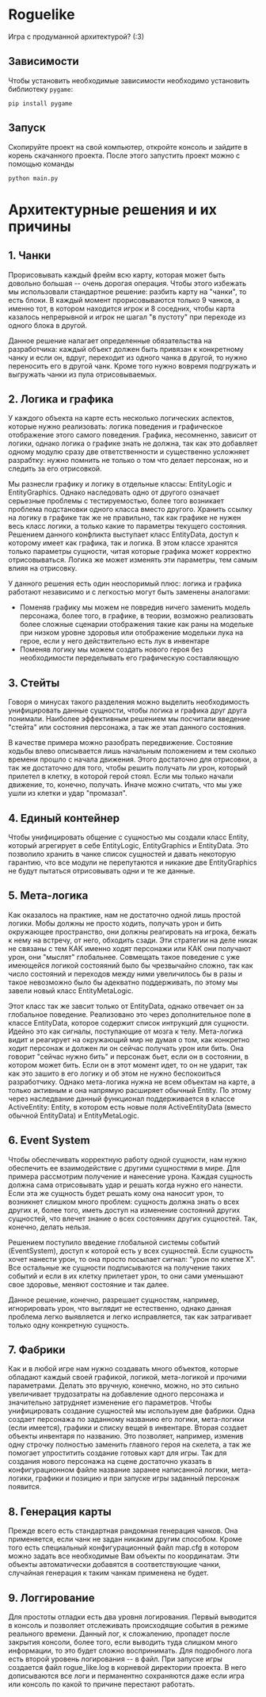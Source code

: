 # Roguelike
Игра с продуманной архитектурой? (:3)
## Зависимости
Чтобы установить необходимые зависимости необходимо установить библиотеку `pygame`:
```
pip install pygame
```

## Запуск
Скопируйте проект на свой компьютер, откройте консоль и зайдите в корень скачанного проекта. После этого запустить проект можно с помощью команды
```
python main.py
```

# Архитектурные решения и их причины

## 1. Чанки

Прорисовывать каждый фрейм всю карту, которая может быть довольно большая -- очень дорогая операция. Чтобы этого избежать мы использовали стандартное решение: разбить карту на "чанки", то есть блоки. В каждый момент прорисовываются только 9 чанков, а именно тот, в котором находится игрок и 8 соседних, чтобы карта казалось непрерывной и игрок не шагал "в пустоту" при переходе из одного блока в другой.

Данное решение налагает определенные обязательства на разработчика: каждый объект должен быть привязан к конкретному чанку и если он, вдруг, переходит из одного чанка в другой, то нужно переносить его в другой чанк. Кроме того нужно вовремя подгружать и выгружать чанки из пула отрисовываемых.

## 2. Логика и графика

У каждого объекта на карте есть несколько логических аспектов, которые нужно реализовать: логика поведения и графическое отображение этого самого поведения. Графика, несомненно, зависит от логики, однако логика о графике знать не должна, так как это добавляет одному модулю сразу две ответственности и существенно усложняет разрабтку: нужно помнить не только о том что делает персонаж, но и следить за его отрисовкой. 

Мы разнесли графику и логику в отдельные классы: EntityLogic и EntityGraphics. Однако наследовать одно от другого означает серьезные проблемы с тестируемостью, более того возникает проблема подстановки одного класса вместо другого. Хранить ссылку на логику в графике так же не правильно, так как графике не нужен весь класс логики, а только какие то параметры текущего состояния. Решением данного конфликта выступает класс EntityData, доступ к которому имеет как графика, так и логика. В этом классе хранятся только параметры сущности, читая которые графика может корректно отрисовываться. Логика же может изменять эти параметры, тем самым влияя на отрисовку.

У данного решения есть один неоспоримый плюс: логика и графика работают независимо и с легкостью могут быть заменены аналогами:
* Поменяв графику мы можем не повредив ничего заменить модель персонажа, более того, в графике, в теории, возможно реализовать более сложные сценарии отображения такие как раны на модельке при низком уровне здоровья или отображение модельки лука на герое, если у него действительно есть лук в инвентаре
* Поменяв логику мы можем создать нового героя без необходимости переделывать его графическую составляющую

## 3. Стейты 

Говоря о минусах такого разделения можно выделить необходимость унифицировать данные сущности, чтобы логика и графика друг друга понимали. Наиболее эффективным решением мы посчитали введение "стейта" или состояния персонажа, а так же этап данного состояния. 

В качестве примера можно разобрать передвижение. Состояние ходьбы влево описывается лишь начальным положением и тем сколько времени прошло с начала движения. Этого достаточно для отрисовки, а так же достаточно для того, чтобы решить получать ли урон, который прилетел в клетку, в которой герой стоял. Если мы только начали движение, то, конечно, получать. Иначе можно считать, что мы уже ушли из клетки и удар "промазал".

## 4. Единый контейнер 

Чтобы унифицировать общение с сущностью мы создали класс Entity, который агрегирует в себе EntityLogic, EntityGraphics и EntityData. Это позволило хранить в чанке список сущностей и давать некоторую гарантию, что все модули не перепутаются и никакие две EntityGraphics не будут пытаться отрисовывать одни и те же данные.

## 5. Мета-логика 

Как оказалось на практике, нам не достаточно одной лишь простой логики. Мобы должны не просто ходить, получать урон и бить окружающее пространство, они должны реагировать на игрока, бежать к нему на встречу, от него, обходить сзади. Эти стратегии на деле никак не связаны с тем КАК именно ходят персонажи или КАК они получают урон, они "мыслят" глобальнее. Совмещать такое поведение с уже имеющейся логикой состояяний было бы чрезвычайно сложно, так как число состояний и переходов между ними увеличилось бы в разы и такое невозможно было бы адекватно поддерживать, по этому мы завели новый класс EntityMetaLogic.

Этот класс так же завсит только от EntityData, однако отвечает он за глобальное поведение. Реализовано это через дополнительное поле в классе EntityData, которое содержит список интрукций для сущности. Идейно это как сигналы, поступающие от мозга к телу. Мета-логика видит и реагирует на окружающий мир не думая о том, как конкретно ходит персонаж и должен ли он сейчас получать урон или бить. Она говорит "сейчас нужно бить" и персонаж бьет, если он в состоянии, в котором может бить. Если он в этот момент идет, то он не ударит, так как это зашито в его логику и об этом не нужно беспокоиться разработчику. Однако мета-логика нужна не всем объектам на карте, а только активным и она напрямую расширяет обычный Entity. По этому через наследвание данный функционал  поддерживается в классе ActiveEntity: Entity, в котором есть новые поля ActiveEntityData (вместо обычной EntityData) и EntityMetaLogic.

## 6. Event System 

Чтобы обеспечивать корректную работу одной сущности, нам нужно обеспечить ее взаимодействие с другими сущностями в мире. Для примера рассмотрим получение и нанесение урона. Каждая сущность должна сама отрисовывать удар и решать когда нужно его нанести. Если эта же сущность будет решать кому она наносит урон, то возникнет слишком много проблем: сущность должна знать о всех других и, более того, иметь доступ на изменение состояний других сущностей, что влечет знание о всех состояниях других сущностей. Так, конечно, делать нельзя.

Решением поступило введение глобальной системы событий (EventSystem), доступ к которой есть у всех сущностей. Если сущность хочет нанести урон, то она просто посылает сигнал: "урон по клетке Х". Все остальные же сущности подписываются на получение таких событий и если в их клетку прилетает урон, то они сами уменьшают свое здоровье, меняют состояние и так далее.

Данное решение, конечно, разрешает сущностям, например, игнорировать урон, что выглядит не естественно, однако данная проблема легко выявляется и легко исправляется, так как затрагивает только одну конкретную сущность.

## 7. Фабрики

Как и в любой игре нам нужно создавать много объектов, которые обладают каждый своей графикой, логикой, мета-логикой и прочими параметрами. Делать это вручную, конечно, можно, но это сильно увеличивает трудозатраты на добавление одного персонажа и значительно затрудняет изменение его параметров. Чтобы унифицировать создание сущностей мы используем две фабрики. Одна создает персонажа по заданному названию его логики, мета-логики (если имеется), графики и списку вещей в инвентаре. Вторая создает объекты инвентаря по названию. Это позволяет, например, изменив одну строчку полностью заменить главного героя на скелета, а так же помогает упроститить создание готовых карт для игры. Так для создания нового персонажа на сцене достаточно указать в конфигурационном файле название заранее написанной логики, мета-логики, графики и позицию и при запуске игры заданный персонаж появится.

## 8. Генерация карты

Прежде всего есть стандартная рандомная генерация чанков. Она применяется, если чанк не задан никаким другим способом. Кроме того есть специальный конфигурационный файл map.cfg в котором можно задать все необходимые Вам объекты по координатам. Эти объекты автоматически добавятся в соответствующие чанки, случайная генерация к таким чанкам применена не будет.

## 9. Логгирование

Для простоты отладки есть два уровня логирования. Первый выводится в консоль и позволяет отслеживать происходящие события в режиме реального времени. Данный лог, к сложалению, пропадет после закрытия консоли, более того, если выводить туда слишком много информации, то это будет сложно воспринимать. Для подробного лога есть второй уровень логирования -- в файл. При запуске игры создается файл rogue_like.log в корневой директории проекта. В него дописываются все логи и перманентно сохраняются даже если игра или консоль по какой то причине перестают работать.   
